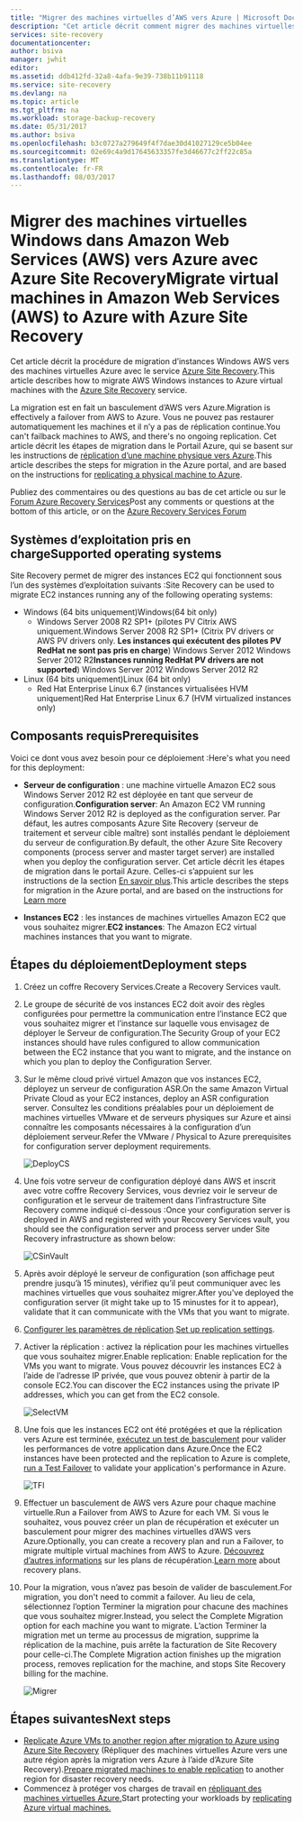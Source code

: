 ```yaml
---
title: "Migrer des machines virtuelles d’AWS vers Azure | Microsoft Docs"
description: "Cet article décrit comment migrer des machines virtuelles exécutées dans Amazon Web Services (AWS) vers Azure à l’aide d’Azure Site Recovery."
services: site-recovery
documentationcenter: 
author: bsiva
manager: jwhit
editor: 
ms.assetid: ddb412fd-32a8-4afa-9e39-738b11b91118
ms.service: site-recovery
ms.devlang: na
ms.topic: article
ms.tgt_pltfrm: na
ms.workload: storage-backup-recovery
ms.date: 05/31/2017
ms.author: bsiva
ms.openlocfilehash: b3c0727a279649f4f7dae30d41027129ce5b04ee
ms.sourcegitcommit: 02e69c4a9d17645633357fe3d46677c2ff22c85a
ms.translationtype: MT
ms.contentlocale: fr-FR
ms.lasthandoff: 08/03/2017
---
```

# <a name="migrate-virtual-machines-in-amazon-web-services-aws-to-azure-with-azure-site-recovery"></a><span data-ttu-id="cbaea-103">Migrer des machines virtuelles Windows dans Amazon Web Services (AWS) vers Azure avec Azure Site Recovery</span><span class="sxs-lookup"><span data-stu-id="cbaea-103">Migrate virtual machines in Amazon Web Services (AWS) to Azure with Azure Site Recovery</span></span>

<span data-ttu-id="cbaea-104">Cet article décrit la procédure de migration d’instances Windows AWS vers des machines virtuelles Azure avec le service [Azure Site Recovery](site-recovery-overview.md).</span><span class="sxs-lookup"><span data-stu-id="cbaea-104">This article describes how to migrate AWS Windows instances to Azure virtual machines with the [Azure Site Recovery](site-recovery-overview.md) service.</span></span>

<span data-ttu-id="cbaea-105">La migration est en fait un basculement d’AWS vers Azure.</span><span class="sxs-lookup"><span data-stu-id="cbaea-105">Migration is effectively a failover from AWS to Azure.</span></span> <span data-ttu-id="cbaea-106">Vous ne pouvez pas restaurer automatiquement les machines et il n’y a pas de réplication continue.</span><span class="sxs-lookup"><span data-stu-id="cbaea-106">You can't failback machines to AWS, and there's no ongoing replication.</span></span> <span data-ttu-id="cbaea-107">Cet article décrit les étapes de migration dans le Portail Azure, qui se basent sur les instructions de [réplication d’une machine physique vers Azure](site-recovery-vmware-to-azure.md).</span><span class="sxs-lookup"><span data-stu-id="cbaea-107">This article describes the steps for migration in the Azure portal, and are based on the instructions for [replicating a physical machine to Azure](site-recovery-vmware-to-azure.md).</span></span>

<span data-ttu-id="cbaea-108">Publiez des commentaires ou des questions au bas de cet article ou sur le [Forum Azure Recovery Services](https://social.msdn.microsoft.com/forums/azure/home?forum=hypervrecovmgr)</span><span class="sxs-lookup"><span data-stu-id="cbaea-108">Post any comments or questions at the bottom of this article, or on the [Azure Recovery Services Forum](https://social.msdn.microsoft.com/forums/azure/home?forum=hypervrecovmgr)</span></span>

## <a name="supported-operating-systems"></a><span data-ttu-id="cbaea-109">Systèmes d’exploitation pris en charge</span><span class="sxs-lookup"><span data-stu-id="cbaea-109">Supported operating systems</span></span>

<span data-ttu-id="cbaea-110">Site Recovery permet de migrer des instances EC2 qui fonctionnent sous l’un des systèmes d’exploitation suivants :</span><span class="sxs-lookup"><span data-stu-id="cbaea-110">Site Recovery can be used to migrate EC2 instances running any of the following operating systems:</span></span>

- <span data-ttu-id="cbaea-111">Windows (64 bits uniquement)</span><span class="sxs-lookup"><span data-stu-id="cbaea-111">Windows(64 bit only)</span></span>
    - <span data-ttu-id="cbaea-112">Windows Server 2008 R2 SP1+ (pilotes PV Citrix AWS uniquement.</span><span class="sxs-lookup"><span data-stu-id="cbaea-112">Windows Server 2008 R2 SP1+ (Citrix PV drivers or AWS PV drivers only.</span></span> <span data-ttu-id="cbaea-113">**Les instances qui exécutent des pilotes PV RedHat ne sont pas pris en charge**) Windows Server 2012 Windows Server 2012 R2</span><span class="sxs-lookup"><span data-stu-id="cbaea-113">**Instances running RedHat PV drivers are not supported**) Windows Server 2012 Windows Server 2012 R2</span></span>
- <span data-ttu-id="cbaea-114">Linux (64 bits uniquement)</span><span class="sxs-lookup"><span data-stu-id="cbaea-114">Linux (64 bit only)</span></span>
    - <span data-ttu-id="cbaea-115">Red Hat Enterprise Linux 6.7 (instances virtualisées HVM uniquement)</span><span class="sxs-lookup"><span data-stu-id="cbaea-115">Red Hat Enterprise Linux 6.7 (HVM virtualized instances only)</span></span>

## <a name="prerequisites"></a><span data-ttu-id="cbaea-116">Composants requis</span><span class="sxs-lookup"><span data-stu-id="cbaea-116">Prerequisites</span></span>

<span data-ttu-id="cbaea-117">Voici ce dont vous avez besoin pour ce déploiement :</span><span class="sxs-lookup"><span data-stu-id="cbaea-117">Here's what you need for this deployment:</span></span>

* <span data-ttu-id="cbaea-118">**Serveur de configuration** : une machine virtuelle Amazon EC2 sous Windows Server 2012 R2 est déployée en tant que serveur de configuration.</span><span class="sxs-lookup"><span data-stu-id="cbaea-118">**Configuration server**: An Amazon EC2 VM running Windows Server 2012 R2 is deployed as the configuration server.</span></span> <span data-ttu-id="cbaea-119">Par défaut, les autres composants Azure Site Recovery (serveur de traitement et serveur cible maître) sont installés pendant le déploiement du serveur de configuration.</span><span class="sxs-lookup"><span data-stu-id="cbaea-119">By default, the other Azure Site Recovery components (process server and master target server) are installed when you deploy the configuration server.</span></span> <span data-ttu-id="cbaea-120">Cet article décrit les étapes de migration dans le portail Azure. Celles-ci s’appuient sur les instructions de la section [En savoir plus](site-recovery-components.md).</span><span class="sxs-lookup"><span data-stu-id="cbaea-120">This article describes the steps for migration in the Azure portal, and are based on the instructions for  [Learn more](site-recovery-components.md)</span></span>

* <span data-ttu-id="cbaea-121">**Instances EC2** : les instances de machines virtuelles Amazon EC2 que vous souhaitez migrer.</span><span class="sxs-lookup"><span data-stu-id="cbaea-121">**EC2 instances**: The Amazon EC2 virtual machines instances that you want to migrate.</span></span>

## <a name="deployment-steps"></a><span data-ttu-id="cbaea-122">Étapes du déploiement</span><span class="sxs-lookup"><span data-stu-id="cbaea-122">Deployment steps</span></span>

1. <span data-ttu-id="cbaea-123">Créez un coffre Recovery Services.</span><span class="sxs-lookup"><span data-stu-id="cbaea-123">Create a Recovery Services vault.</span></span>
2. <span data-ttu-id="cbaea-124">Le groupe de sécurité de vos instances EC2 doit avoir des règles configurées pour permettre la communication entre l’instance EC2 que vous souhaitez migrer et l’instance sur laquelle vous envisagez de déployer le Serveur de configuration.</span><span class="sxs-lookup"><span data-stu-id="cbaea-124">The Security Group of your EC2 instances should have rules configured to allow communication between the EC2 instance that you want to migrate, and the instance on which you plan to deploy the Configuration Server.</span></span>

3. <span data-ttu-id="cbaea-125">Sur le même cloud privé virtuel Amazon que vos instances EC2, déployez un serveur de configuration ASR.</span><span class="sxs-lookup"><span data-stu-id="cbaea-125">On the same Amazon Virtual Private Cloud as your EC2 instances, deploy an ASR configuration server.</span></span> <span data-ttu-id="cbaea-126">Consultez les conditions préalables pour un déploiement de machines virtuelles VMware et de serveurs physiques sur Azure et ainsi connaître les composants nécessaires à la configuration d’un déploiement serveur.</span><span class="sxs-lookup"><span data-stu-id="cbaea-126">Refer the VMware / Physical to Azure prerequisites for configuration server deployment requirements.</span></span>

    ![DeployCS](./media/site-recovery-migrate-aws-to-azure/migration_pic2.png)

4.  <span data-ttu-id="cbaea-128">Une fois votre serveur de configuration déployé dans AWS et inscrit avec votre coffre Recovery Services, vous devriez voir le serveur de configuration et le serveur de traitement dans l’infrastructure Site Recovery comme indiqué ci-dessous :</span><span class="sxs-lookup"><span data-stu-id="cbaea-128">Once your configuration server is deployed in AWS and registered with your Recovery Services vault, you should see the configuration server and process server under Site Recovery infrastructure as shown below:</span></span>

    ![CSinVault](./media/site-recovery-migrate-aws-to-azure/migration_pic3.png)

5. <span data-ttu-id="cbaea-130">Après avoir déployé le serveur de configuration (son affichage peut prendre jusqu’à 15 minutes), vérifiez qu’il peut communiquer avec les machines virtuelles que vous souhaitez migrer.</span><span class="sxs-lookup"><span data-stu-id="cbaea-130">After you've deployed the configuration server (it might take up to 15 minustes for it to appear), validate that it can communicate with the VMs that you want to migrate.</span></span>

6. <span data-ttu-id="cbaea-131">[Configurer les paramètres de réplication](site-recovery-setup-replication-settings-vmware.md).</span><span class="sxs-lookup"><span data-stu-id="cbaea-131">[Set up replication settings](site-recovery-setup-replication-settings-vmware.md).</span></span>

7. <span data-ttu-id="cbaea-132">Activer la réplication : activez la réplication pour les machines virtuelles que vous souhaitez migrer.</span><span class="sxs-lookup"><span data-stu-id="cbaea-132">Enable replication: Enable replication for the VMs you want to migrate.</span></span> <span data-ttu-id="cbaea-133">Vous pouvez découvrir les instances EC2 à l’aide de l’adresse IP privée, que vous pouvez obtenir à partir de la console EC2.</span><span class="sxs-lookup"><span data-stu-id="cbaea-133">You can discover the EC2 instances using the private IP addresses, which you can get from the EC2 console.</span></span>

    ![SelectVM](./media/site-recovery-migrate-aws-to-azure/migration_pic4.png)

8. <span data-ttu-id="cbaea-135">Une fois que les instances EC2 ont été protégées et que la réplication vers Azure est terminée, [exécutez un test de basculement](site-recovery-test-failover-to-azure.md) pour valider les performances de votre application dans Azure.</span><span class="sxs-lookup"><span data-stu-id="cbaea-135">Once the EC2 instances have been protected and the replication to Azure is complete, [run a Test Failover](site-recovery-test-failover-to-azure.md) to validate your application's performance in Azure.</span></span>

    ![TFI](./media/site-recovery-migrate-aws-to-azure/migration_pic5.png)

9. <span data-ttu-id="cbaea-137">Effectuer un basculement de AWS vers Azure pour chaque machine virtuelle.</span><span class="sxs-lookup"><span data-stu-id="cbaea-137">Run a Failover from AWS to Azure for each VM.</span></span> <span data-ttu-id="cbaea-138">Si vous le souhaitez, vous pouvez créer un plan de récupération et exécuter un basculement pour migrer des machines virtuelles d’AWS vers Azure.</span><span class="sxs-lookup"><span data-stu-id="cbaea-138">Optionally, you can create a recovery plan and run a Failover, to migrate multiple virtual machines from AWS to Azure.</span></span> <span data-ttu-id="cbaea-139">[Découvrez d’autres informations](site-recovery-create-recovery-plans.md) sur les plans de récupération.</span><span class="sxs-lookup"><span data-stu-id="cbaea-139">[Learn more](site-recovery-create-recovery-plans.md) about recovery plans.</span></span>

10. <span data-ttu-id="cbaea-140">Pour la migration, vous n’avez pas besoin de valider de basculement.</span><span class="sxs-lookup"><span data-stu-id="cbaea-140">For migration, you don't need to commit a failover.</span></span> <span data-ttu-id="cbaea-141">Au lieu de cela, sélectionnez l’option Terminer la migration pour chacune des machines que vous souhaitez migrer.</span><span class="sxs-lookup"><span data-stu-id="cbaea-141">Instead, you select the Complete Migration option for each machine you want to migrate.</span></span> <span data-ttu-id="cbaea-142">L’action Terminer la migration met un terme au processus de migration, supprime la réplication de la machine, puis arrête la facturation de Site Recovery pour celle-ci.</span><span class="sxs-lookup"><span data-stu-id="cbaea-142">The Complete Migration action finishes up the migration process, removes replication for the machine, and stops Site Recovery billing for the machine.</span></span>

    ![Migrer](./media/site-recovery-migrate-aws-to-azure/migration_pic6.png)

## <a name="next-steps"></a><span data-ttu-id="cbaea-144">Étapes suivantes</span><span class="sxs-lookup"><span data-stu-id="cbaea-144">Next steps</span></span>

- <span data-ttu-id="cbaea-145">[Replicate Azure VMs to another region after migration to Azure using Azure Site Recovery](site-recovery-azure-to-azure-after-migration.md) (Répliquer des machines virtuelles Azure vers une autre région après la migration vers Azure à l’aide d’Azure Site Recovery).</span><span class="sxs-lookup"><span data-stu-id="cbaea-145">[Prepare migrated machines to enable replication](site-recovery-azure-to-azure-after-migration.md) to another region for disaster recovery needs.</span></span>
- <span data-ttu-id="cbaea-146">Commencez à protéger vos charges de travail en [répliquant des machines virtuelles Azure.](site-recovery-azure-to-azure.md)</span><span class="sxs-lookup"><span data-stu-id="cbaea-146">Start protecting your workloads by [replicating Azure virtual machines.](site-recovery-azure-to-azure.md)</span></span>
